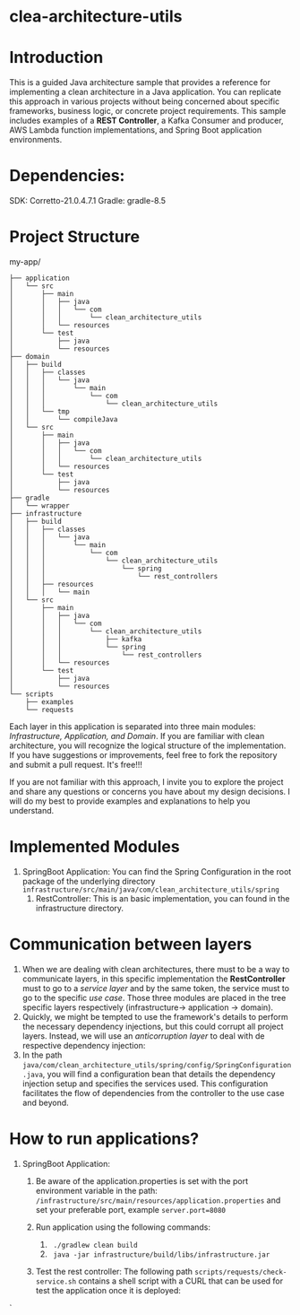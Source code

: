 # clea-architecture-utils

# **Introduction**
This is a guided Java architecture sample that provides a reference for implementing a clean architecture in a Java application. You can replicate this approach in various projects without being concerned about specific frameworks, business logic, or concrete project requirements. This sample includes examples of a **REST Controller**, a Kafka Consumer and producer, AWS Lambda function implementations, and Spring Boot application environments.

# Dependencies:
SDK: Corretto-21.0.4.7.1
Gradle: gradle-8.5
# **Project Structure**
my-app/
```
├── application
│   └── src
│       ├── main
│       │   ├── java
│       │   │   └── com
│       │   │       └── clean_architecture_utils
│       │   └── resources
│       └── test
│           ├── java
│           └── resources
├── domain
│   ├── build
│   │   ├── classes
│   │   │   └── java
│   │   │       └── main
│   │   │           └── com
│   │   │               └── clean_architecture_utils
│   │   └── tmp
│   │       └── compileJava
│   └── src
│       ├── main
│       │   ├── java
│       │   │   └── com
│       │   │       └── clean_architecture_utils
│       │   └── resources
│       └── test
│           ├── java
│           └── resources
├── gradle
│   └── wrapper
├── infrastructure
│   ├── build
│   │   ├── classes
│   │   │   └── java
│   │   │       └── main
│   │   │           └── com
│   │   │               └── clean_architecture_utils
│   │   │                   └── spring
│   │   │                       └── rest_controllers
│   │   ├── resources
│   │   │   └── main
│   └── src
│       ├── main
│       │   ├── java
│       │   │   └── com
│       │   │       └── clean_architecture_utils
│       │   │           ├── kafka
│       │   │           └── spring
│       │   │               └── rest_controllers
│       │   └── resources
│       └── test
│           ├── java
│           └── resources
└── scripts
    ├── examples
    └── requests
```
Each layer in this application is separated into three main modules: _Infrastructure, Application, and Domain_. If you are familiar with clean architecture, you will recognize the logical structure of the implementation. If you have suggestions or improvements, feel free to fork the repository and submit a pull request. It's free!!!

If you are not familiar with this approach, I invite you to explore the project and share any questions or concerns you have about my design decisions. I will do my best to provide examples and explanations to help you understand.
# **Implemented Modules**
1. SpringBoot Application: You can find the Spring Configuration in the root package of the underlying directory `infrastructure/src/main/java/com/clean_architecture_utils/spring`
	1. RestController: This is an basic implementation, you can found in the infrastructure directory.
# **Communication between layers**
1. When we are dealing with clean architectures, there must to be a way to communicate layers, in this specific implementation the **RestController** must to go to a *service layer* and by the same token, the service must to go to the specific *use case*. Those three modules are placed in the tree specific layers respectively (infrastructure-> application -> domain).
2. Quickly, we might be tempted to use the framework's details to perform the necessary dependency injections, but this could corrupt all project layers. Instead, we will use an *anticorruption layer* to deal with de respective dependency injection:
3. In the path `java/com/clean_architecture_utils/spring/config/SpringConfiguration.java`, you will find a configuration bean that details the dependency injection setup and specifies the services used. This configuration facilitates the flow of dependencies from the controller to the use case and beyond.

# **How to run applications?**
1. SpringBoot Application:
    1. Be aware of the application.properties is set with the port environment variable in the path: `/infrastructure/src/main/resources/application.properties` and set your preferable port, example `server.port=8080`
    2. Run application using the following commands:
        1. ` ./gradlew clean build`
        2. ` java -jar infrastructure/build/libs/infrastructure.jar`

    3. Test the rest controller: The following path `scripts/requests/check-service.sh` contains a shell script with a CURL that can be used for test the application once it is deployed:


`
